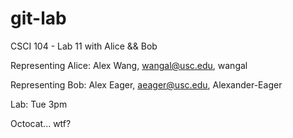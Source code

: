 git-lab
=======

CSCI 104 - Lab 11 with Alice &amp;&amp; Bob

Representing Alice: Alex Wang, wangal@usc.edu, wangal

Representing Bob: Alex Eager, aeager@usc.edu, Alexander-Eager

Lab: Tue 3pm

Octocat... wtf?